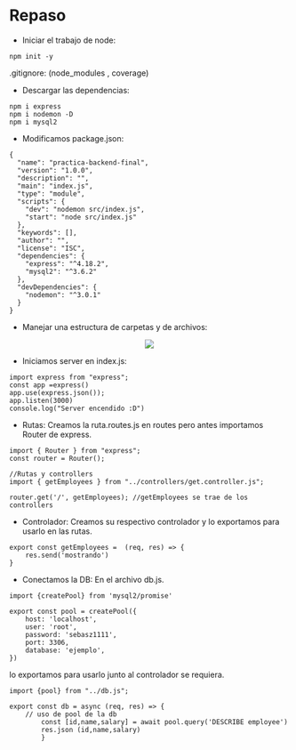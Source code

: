 # Repaso

* Iniciar el trabajo de node:
```
npm init -y
```

.gitignore:
(node_modules , coverage)

* Descargar las dependencias:
```
npm i express
npm i nodemon -D
npm i mysql2
```

* Modificamos package.json:
```
{
  "name": "practica-backend-final",
  "version": "1.0.0",
  "description": "",
  "main": "index.js",
  "type": "module",
  "scripts": {
    "dev": "nodemon src/index.js",
    "start": "node src/index.js"
  },
  "keywords": [],
  "author": "",
  "license": "ISC",
  "dependencies": {
    "express": "^4.18.2",
    "mysql2": "^3.6.2"
  },
  "devDependencies": {
    "nodemon": "^3.0.1"
  }
}

```

* Manejar una estructura de carpetas y de archivos:

<div id ="header" align="center">
<img src="https://github.com/sbstzuluaga1111/repaso/assets/133683120/917d13df-3aae-47c3-9543-fae6d5c4ed95">
</div>

* Iniciamos server en index.js:
```
import express from "express";
const app =express()
app.use(express.json());
app.listen(3000)
console.log("Server encendido :D")
```

* Rutas:
Creamos la ruta.routes.js en routes pero antes importamos Router de express.
```
import { Router } from "express";
const router = Router();
```
```
//Rutas y controllers
import { getEmployees } from "../controllers/get.controller.js";

router.get('/', getEmployees); //getEmployees se trae de los controllers
```

* Controlador:
Creamos su respectivo controlador y lo exportamos para usarlo en las rutas.
```
export const getEmployees =  (req, res) => {
    res.send('mostrando')
}
```

* Conectamos la DB:
En el archivo db.js.

```
import {createPool} from 'mysql2/promise'

export const pool = createPool({
    host: 'localhost',
    user: 'root',
    password: 'sebasz1111',
    port: 3306,
    database: 'ejemplo',
})
```
lo exportamos para usarlo junto al controlador se requiera.

```
import {pool} from "../db.js";

export const db = async (req, res) => {
    // uso de pool de la db
        const [id,name,salary] = await pool.query('DESCRIBE employee')
        res.json (id,name,salary)
        }
```

